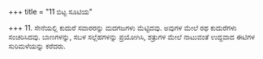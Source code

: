 +++
title = "11 ಬಿಟ್ಟ ಸೂಟಿಯ"

+++
11. ಸೇನೆಯಲ್ಲಿ ಕುದುರೆ ಸವಾರರನ್ನು ಮದಗಜಗಳು ಮೆಟ್ಟಿದವು. ಅವುಗಳ ಮೇಲೆ ರಥ ಕುದುರೆಗಳು ಸಂಚರಿಸಿದವು. ಬಾಣಗಳನ್ನು, ಸಬಳ ಸಲ್ಲೆಹಗಳನ್ನು ಪ್ರಯೋಗಿಸಿ, ಶತ್ರುಗಳ ಮೇಲೆ ನಾಟುವಂತೆ ಉದ್ದವಾದ ಈಟಿಗಳ ಸುರಿಮಳೆಯನ್ನು ಕರೆದರು.